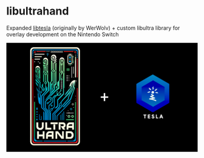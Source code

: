 # libultrahand
Expanded [libtesla](https://github.com/WerWolv/libtesla) (originally by WerWolv) + custom libultra library for overlay development on the Nintendo Switch

![libultrahand Logo](.pics/libultrahand.png)

